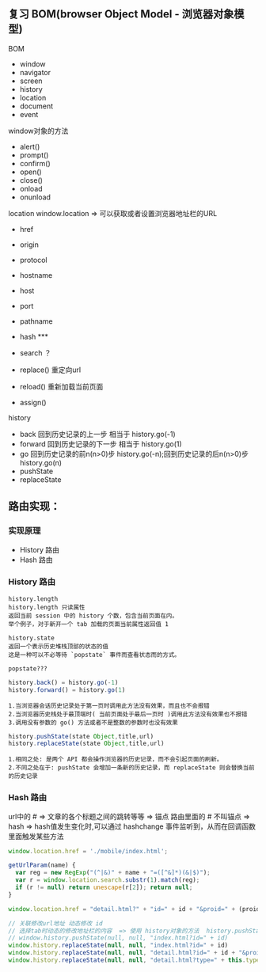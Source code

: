 ## 复习 BOM(browser Object Model - 浏览器对象模型)

BOM
  - window
  - navigator
  - screen
  - history
  - location
  - document
  - event

window对象的方法
  - alert()
  - prompt()
  - confirm()
  - open()
  - close()
  - onload
  - onunload

location  window.location => 可以获取或者设置浏览器地址栏的URL
  - href
  - origin
  - protocol
  - hostname
  - host
  - port
  - pathname
  - hash      ***
  - search ？

  - replace() 重定向url
  - reload()  重新加载当前页面
  - assign()
  
history
  - back      回到历史记录的上一步 相当于 history.go(-1)
  - forward   回到历史记录的下一步 相当于 history.go(1)
  - go        回到历史记录的前n(n>0)步 history.go(-n);回到历史记录的后n(n>0)步 history.go(n)
  - pushState
  - replaceState


## 路由实现：
### 实现原理
- History 路由
- Hash 路由

### History 路由
```
history.length
history.length 只读属性
返回当前 session 中的 history 个数，包含当前页面在内。
举个例子，对于新开一个 tab 加载的页面当前属性返回值 1 

history.state
返回一个表示历史堆栈顶部的状态的值
这是一种可以不必等待 `popstate` 事件而查看状态而的方式。

popstate???
```

```javascript
history.back() = history.go(-1)
history.forward() = history.go(1)
```
```
1.当浏览器会话历史记录处于第一页时调用此方法没有效果，而且也不会报错
2.当浏览器历史栈处于最顶端时( 当前页面处于最后一页时 )调用此方法没有效果也不报错
3.调用没有参数的 go() 方法或者不是整数的参数时也没有效果
```

```javascript
history.pushState(state Object,title,url)
history.replaceState(state Object,title,url)
```
```
1.相同之处: 是两个 API 都会操作浏览器的历史记录，而不会引起页面的刷新。
2.不同之处在于: pushState 会增加一条新的历史记录，而 replaceState 则会替换当前的历史记录
```

### Hash 路由
url中的 # => 文章的各个标题之间的跳转等等 => 锚点
路由里面的 # 不叫锚点 => hash => hash值发生变化时,可以通过 hashchange 事件监听到，从而在回调函数里面触发某些方法





```javascript
window.location.href = './mobile/index.html';

getUrlParam(name) {
  var reg = new RegExp("(^|&)" + name + "=([^&]*)(&|$)");
  var r = window.location.search.substr(1).match(reg);
  if (r != null) return unescape(r[2]); return null;
}

window.location.href = "detail.html?" + "id=" + id + "&proid=" + (proid - 1)

// 关联修改url地址 动态修改 id
// 选择tab时动态的修改地址栏的内容  => 使用 history对象的方法  history.pushState 或者 history.replaceState
// window.history.pushState(null, null, "index.html?id=" + id)
window.history.replaceState(null, null, "index.html?id=" + id)
window.history.replaceState(null, null, "detail.html?id=" + id + "&proid=" + proid)
window.history.replaceState(null, null, "detail.html?type=" + this.type + "&id=" + this.id)
```
